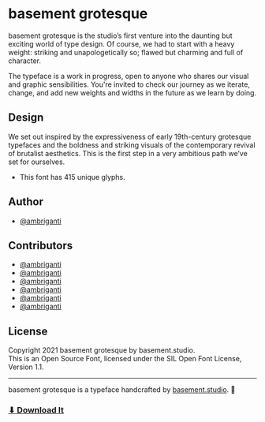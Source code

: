 # basement grotesque

basement grotesque is the studio’s first venture into the daunting but exciting world of type design. Of course, we had to start with a heavy weight: striking and unapologetically so; flawed but charming and full of character.

The typeface is a work in progress, open to anyone who shares our visual and graphic sensibilities. You're invited to check our journey as we iterate, change, and add new weights and widths in the future as we learn by doing.

## **Design**

We set out inspired by the expressiveness of early 19th-century grotesque typefaces and the boldness and striking visuals of the contemporary revival of brutalist aesthetics. This is the first step in a very ambitious path we’ve set for ourselves.

- This font has 415 unique glyphs.

## Author

- [@ambriganti](https://twitter.com/ambriganti)

## Contributors

- [@ambriganti](https://twitter.com/ambriganti)
- [@ambriganti](https://twitter.com/ambriganti)
- [@ambriganti](https://twitter.com/ambriganti)
- [@ambriganti](https://twitter.com/ambriganti)
- [@ambriganti](https://twitter.com/ambriganti)
- [@ambriganti](https://twitter.com/ambriganti)

## **License**

Copyright 2021 basement grotesque by basement.studio. </br>
This is an Open Source Font, licensed under the SIL Open Font License, Version 1.1.

---
basement grotesque is a typeface handcrafted by [basement.studio](https://basement.studio/). 🏴
### **[⬇︎ Download It](https://grotesque.basement.studio/)**
